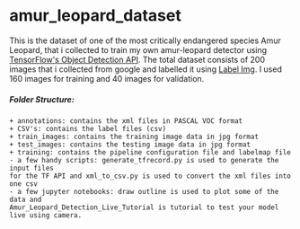 # amur_leopard_dataset
This is the dataset of one of the most critically endangered species Amur Leopard, that i collected to train my own amur-leopard detector using [TensorFlow's Object Detection API](https://github.com/tensorflow/models/tree/master/research/object_detection). The total dataset consists of 200 images that i collected from google and labelled it using [Label Img](https://github.com/tzutalin/labelImg). I used 160 images for training and 40 images for validation.

##### Folder Structure:
```
+ annotations: contains the xml files in PASCAL VOC format
+ CSV's: contains the label files (csv)
+ train_images: contains the training image data in jpg format
+ test_images: contains the testing image data in jpg format
+ training: contains the pipeline configuration file and labelmap file
- a few handy scripts: generate_tfrecord.py is used to generate the input files
for the TF API and xml_to_csv.py is used to convert the xml files into one csv
- a few jupyter notebooks: draw outline is used to plot some of the data and 
Amur_Leopard_Detection_Live_Tutorial is tutorial to test your model live using camera.
```
